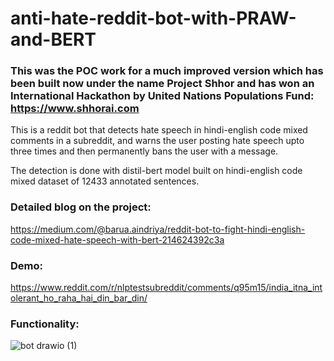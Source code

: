 # anti-hate-reddit-bot-with-PRAW-and-BERT
### This was the POC work for a much improved version which has been built now under the name Project Shhor and has won an International Hackathon by United Nations Populations Fund: https://www.shhorai.com

This is a reddit bot that detects hate speech in hindi-english code mixed comments in a subreddit, and warns the user posting hate speech upto three times and then permanently bans the user with a message.

The detection is done with distil-bert model built on hindi-english code mixed dataset of 12433 annotated sentences.

### Detailed blog on the project:
https://medium.com/@barua.aindriya/reddit-bot-to-fight-hindi-english-code-mixed-hate-speech-with-bert-214624392c3a

### Demo:  
https://www.reddit.com/r/nlptestsubreddit/comments/q95m15/india_itna_intolerant_ho_raha_hai_din_bar_din/

### Functionality:  
![bot drawio (1)](https://user-images.githubusercontent.com/20969232/137581145-69a970df-7891-4b8e-b47f-a86a921c2aa8.png)
